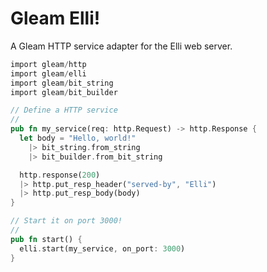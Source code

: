 # Gleam Elli!

A Gleam HTTP service adapter for the Elli web server.

```rust
import gleam/http
import gleam/elli
import gleam/bit_string
import gleam/bit_builder

// Define a HTTP service
//
pub fn my_service(req: http.Request) -> http.Response {
  let body = "Hello, world!"
    |> bit_string.from_string
    |> bit_builder.from_bit_string

  http.response(200)
  |> http.put_resp_header("served-by", "Elli")
  |> http.put_resp_body(body)
}

// Start it on port 3000!
//
pub fn start() {
  elli.start(my_service, on_port: 3000)
}
```
